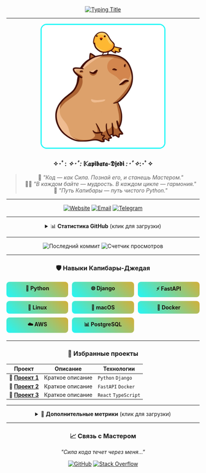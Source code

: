 <div align="center">

<!-- Предварительная загрузка критических ресурсов -->
<link rel="preload" as="image" href="https://raw.githubusercontent.com/Nemets87/Nemets87/main/photo_2025-02-12_08-53-12.jpg">

<!-- Анимированный заголовок с оптимизацией -->
[![Typing Title](https://readme-typing-svg.demolab.com?font=Space+Mono&weight=800&size=32&duration=4000&pause=1000&color=22F7F7&width=700&lines=🔥+Fedorov.sFF+🖥️;📚+Smart+Developer+🔔;✨+Linux+%26+MacOS+Enthusiast+✨&cache=3600)](https://git.io/typing-svg)

---

<!-- Оптимизированное изображение профиля -->
<picture>
  <source media="(max-width: 768px)" srcset="https://raw.githubusercontent.com/Nemets87/Nemets87/main/photo_2025-02-12_08-53-12.jpg?width=240">
  <source media="(max-width: 1024px)" srcset="https://raw.githubusercontent.com/Nemets87/Nemets87/main/photo_2025-02-12_08-53-12.jpg?width=320">
  <img src="https://raw.githubusercontent.com/Nemets87/Nemets87/main/photo_2025-02-12_08-53-12.jpg" 
       width="320" 
       height="320"
       style="border-radius:16px;border:3px solid #22f7f7;object-fit:cover" 
       alt="Капибара-Джедай"
       loading="eager">
</picture>

### ✧･ﾟ: *✧･ﾟ:* 𝕂𝖆𝖕𝖎𝖇𝖆𝖗𝖆-𝕯𝖏𝖊𝖉𝖎 *:･ﾟ✧*:･ﾟ✧

> 🏰 *"Код — как Сила. Познай его, и станешь Мастером."*  
> 🧙‍♂️ *"В каждом байте — мудрость. В каждом цикле — гармония."*  
> 🐾 *"Путь Капибары — путь чистого Python."*

---

<!-- Оптимизированные бейджи с кэшированием -->
[![Website](https://img.shields.io/badge/🌐_Свиток_Знаний-FFD700?style=for-the-badge&logo=book&logoColor=black&cache=3600)](https://www.bonustime.ru/)
[![Email](https://img.shields.io/badge/📮_Голубиная_Почта-FF0000?style=for-the-badge&logo=mail.ru&logoColor=white&cache=3600)](mailto:bonustime161@yandex.ru)
[![Telegram](https://img.shields.io/badge/📡_Магический_Кристалл-26A5E4?style=for-the-badge&logo=telegram&logoColor=white&cache=3600)](https://t.me/FedorovSFF)

---

<!-- Ленивая загрузка статистики с fallback -->
<details>
<summary>📊 <strong>Статистика GitHub</strong> (клик для загрузки)</summary>
<br>

<div align="center">
<img src="https://github-readme-stats.vercel.app/api?username=Nemets87&show_icons=true&theme=dark&bg_color=1a120b&title_color=d4af37&icon_color=22f7f7&text_color=ffffff&border_color=d4af37&border_radius=10&cache_seconds=3600" 
     alt="GitHub статистика" 
     style="max-width: 100%; height:auto; display:block;"
     loading="lazy">

<img src="https://streak-stats.demolab.com/?user=Nemets87&theme=dark&background=1a120b&ring=d4af37&fire=22f7f7&currStreakLabel=d4af37&border=d4af37&border_radius=10&cache_seconds=3600" 
     alt="Статистика стрика" 
     style="max-width:90%; height:auto;"
     loading="lazy">
</div>

</details>

---

<!-- Легковесная альтернатива коммитам -->
<div align="center">
  <img src="https://img.shields.io/github/last-commit/Nemets87/Nemets87?label=Последний%20коммит&color=22f7f7&style=for-the-badge&cache=1800" alt="Последний коммит">
  <img src="https://komarev.com/ghpvc/?username=Nemets87&label=Просмотры%20профиля&color=22f7f7&style=for-the-badge" alt="Счетчик просмотров">
</div>

---

### 🛡️ **Навыки Капибары-Джедая**

<!-- Встроенный CSS для оптимизации -->
<style>
.skill-grid {
  display: grid;
  grid-template-columns: repeat(auto-fit, minmax(120px, 1fr));
  gap: 10px;
  margin: 20px 0;
}
.skill-item {
  padding: 8px 12px;
  border-radius: 8px;
  background: linear-gradient(45deg, #22f7f7, #d4af37);
  color: #1a120b;
  font-weight: bold;
  text-align: center;
  transition: transform 0.2s;
}
.skill-item:hover {
  transform: scale(1.05);
}
</style>

<div class="skill-grid">
  <div class="skill-item">🐍 Python</div>
  <div class="skill-item">🌐 Django</div>
  <div class="skill-item">⚡ FastAPI</div>
  <div class="skill-item">🐧 Linux</div>
  <div class="skill-item">🍎 macOS</div>
  <div class="skill-item">🐋 Docker</div>
  <div class="skill-item">☁️ AWS</div>
  <div class="skill-item">📊 PostgreSQL</div>
</div>

---

<!-- Компактная секция проектов -->
### 🚀 **Избранные проекты**

<div align="center">

| Проект | Описание | Технологии |
|--------|----------|------------|
| 🎯 **[Проект 1](#)** | Краткое описание | `Python` `Django` |
| 🔧 **[Проект 2](#)** | Краткое описание | `FastAPI` `Docker` |
| 📱 **[Проект 3](#)** | Краткое описание | `React` `TypeScript` |

</div>

---

<details>
<summary>🎨 <strong>Дополнительные метрики</strong> (клик для загрузки)</summary>
<br>

<div align="center">
<img src="https://github-readme-stats.vercel.app/api/top-langs/?username=Nemets87&layout=compact&theme=dark&bg_color=1a120b&title_color=d4af37&text_color=ffffff&border_color=d4af37&cache_seconds=7200" 
     alt="Топ языков" 
     loading="lazy">
</div>

</details>

---

### 📈 **Связь с Мастером**

<div align="center">

*"Сила кода течет через меня..."*

[![GitHub](https://img.shields.io/badge/GitHub-100000?style=for-the-badge&logo=github&logoColor=white)](https://github.com/Nemets87)
[![Stack Overflow](https://img.shields.io/badge/Stack_Overflow-FE7A16?style=for-the-badge&logo=stack-overflow&logoColor=white)](https://stackoverflow.com/users/YOUR_ID)

</div>

<!-- Встроенная аналитика (легковесная) -->
<img src="https://hits.seeyoufarm.com/api/count/incr/badge.svg?url=https%3A%2F%2Fgithub.com%2FNemets87&count_bg=%2322F7F7&title_bg=%23D4AF37&icon=github.svg&icon_color=%23FFFFFF&title=Визиты&edge_flat=false" style="display:none;">

</div>
